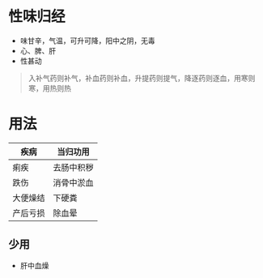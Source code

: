 # 性味归经
- 味甘辛，气温，可升可降，阳中之阴，无毒
- 心、脾、肝
- 性甚动
>入补气药则补气，补血药则补血，升提药则提气，降逐药则逐血，用寒则寒，用热则热
# 用法
| 疾病         | 当归功用          |
| -------------- | -------------- |
| 痢疾 | 去肠中积秽 |
| 跌伤 | 消骨中淤血 |
| 大便燥结 | 下硬粪 |
| 产后亏损 | 除血晕 |
## 少用
- 肝中血燥
